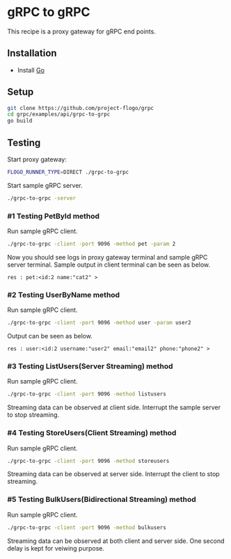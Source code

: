 # gRPC to gRPC
This recipe is a proxy gateway for gRPC end points.

## Installation
* Install [Go](https://golang.org/)

## Setup
```bash
git clone https://github.com/project-flogo/grpc
cd grpc/examples/api/grpc-to-grpc
go build
```

## Testing
Start proxy gateway:
```bash
FLOGO_RUNNER_TYPE=DIRECT ./grpc-to-grpc
```

Start sample gRPC server.
```bash
./grpc-to-grpc -server
```

### #1 Testing PetById method
Run sample gRPC client.
```bash
./grpc-to-grpc -client -port 9096 -method pet -param 2
```
Now you should see logs in proxy gateway terminal and sample gRPC server terminal. Sample output in client terminal can be seen as below.
```
res : pet:<id:2 name:"cat2" >
```
### #2 Testing UserByName method
Run sample gRPC client.
```bash
./grpc-to-grpc -client -port 9096 -method user -param user2
```
Output can be seen as below.
```
res : user:<id:2 username:"user2" email:"email2" phone:"phone2" >
```
### #3 Testing ListUsers(Server Streaming) method
Run sample gRPC client.
```bash
./grpc-to-grpc -client -port 9096 -method listusers
```
Streaming data can be observed at client side. Interrupt the sample server to stop streaming.

### #4 Testing StoreUsers(Client Streaming) method
Run sample gRPC client.
```bash
./grpc-to-grpc -client -port 9096 -method storeusers
```
Streaming data can be observed at server side. Interrupt the client to stop streaming.

### #5 Testing BulkUsers(Bidirectional Streaming) method
Run sample gRPC client.
```bash
./grpc-to-grpc -client -port 9096 -method bulkusers
```
Streaming data can be observed at both client and server side. One second delay is kept for veiwing purpose.
